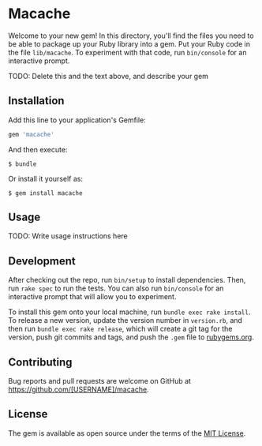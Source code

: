 # Macache

Welcome to your new gem! In this directory, you'll find the files you need to be able to package up your Ruby library into a gem. Put your Ruby code in the file `lib/macache`. To experiment with that code, run `bin/console` for an interactive prompt.

TODO: Delete this and the text above, and describe your gem

## Installation

Add this line to your application's Gemfile:

```ruby
gem 'macache'
```

And then execute:

    $ bundle

Or install it yourself as:

    $ gem install macache

## Usage

TODO: Write usage instructions here

## Development

After checking out the repo, run `bin/setup` to install dependencies. Then, run `rake spec` to run the tests. You can also run `bin/console` for an interactive prompt that will allow you to experiment.

To install this gem onto your local machine, run `bundle exec rake install`. To release a new version, update the version number in `version.rb`, and then run `bundle exec rake release`, which will create a git tag for the version, push git commits and tags, and push the `.gem` file to [rubygems.org](https://rubygems.org).

## Contributing

Bug reports and pull requests are welcome on GitHub at https://github.com/[USERNAME]/macache.

## License

The gem is available as open source under the terms of the [MIT License](http://opensource.org/licenses/MIT).
